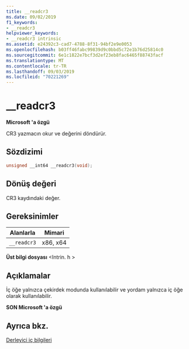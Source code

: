 ```yaml
---
title: __readcr3
ms.date: 09/02/2019
f1_keywords:
- __readcr3
helpviewer_keywords:
- __readcr3 intrinsic
ms.assetid: e24392c3-cad7-4788-8f31-94bf2e9e0053
ms.openlocfilehash: b03ff46fabc99839d9c0bbd5c72e1b76d25814c0
ms.sourcegitcommit: 6e1c1822e7bcf3d2ef23eb8fac6465f88743facf
ms.translationtype: MT
ms.contentlocale: tr-TR
ms.lasthandoff: 09/03/2019
ms.locfileid: "70221269"
---
```

# <a name="__readcr3"></a>__readcr3

**Microsoft 'a özgü**

CR3 yazmacın okur ve değerini döndürür.

## <a name="syntax"></a>Sözdizimi

```C
unsigned __int64 __readcr3(void);
```

## <a name="return-value"></a>Dönüş değeri

CR3 kaydındaki değer.

## <a name="requirements"></a>Gereksinimler

|Alanlarla|Mimari|
|---------------|------------------|
|`__readcr3`|x86, x64|

**Üst bilgi dosyası** \<Intrin. h >

## <a name="remarks"></a>Açıklamalar

İç öğe yalnızca çekirdek modunda kullanılabilir ve yordam yalnızca iç öğe olarak kullanılabilir.

**SON Microsoft 'a özgü**

## <a name="see-also"></a>Ayrıca bkz.

[Derleyici iç bilgileri](../intrinsics/compiler-intrinsics.md)
